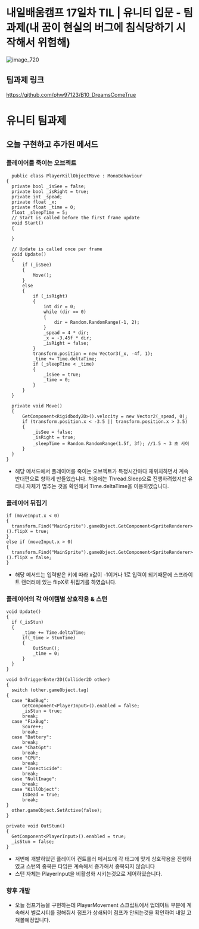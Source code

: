 # 내일배움캠프 17일차 TIL | 유니티 입문 - 팀과제(내 꿈이 현실의 버그에 침식당하기 시작해서 위험해)

![image_720](https://github.com/KimMaYa1/NBC/assets/141565207/e84deae9-27a9-4728-a617-7bc512f9d10b)

## 팀과제 링크
<htr>https://github.com/phw97123/B10_DreamsComeTrue

# 유니티 팀과제

## 오늘 구현하고 추가된 메서드

### 플레이어를 죽이는 오브젝트

  ```
    public class PlayerKillObjectMove : MonoBehaviour
{
    private bool _isSee = false;
    private bool _isRight = true;
    private int _spead;
    private float _x;
    private float _time = 0;
    float _sleepTime = 5;
    // Start is called before the first frame update
    void Start()
    {
        
    }

    // Update is called once per frame
    void Update()
    {
        if (_isSee)
        {
            Move();
        }
        else
        {
            if (_isRight)
            {
                int dir = 0;
                while (dir == 0)
                {
                    dir = Random.RandomRange(-1, 2);
                }
                _spead = 4 * dir;
                _x = -3.45f * dir;
                _isRight = false;
            }
            transform.position = new Vector3(_x, -4f, 1);
            _time += Time.deltaTime;
            if (_sleepTime < _time)
            {
                _isSee = true;
                _time = 0;
            }
        }
    }

    private void Move()
    {
        GetComponent<Rigidbody2D>().velocity = new Vector2(_spead, 0);
        if (transform.position.x < -3.5 || transform.position.x > 3.5)
        {
            _isSee = false;
            _isRight = true;
            _sleepTime = Random.RandomRange(1.5f, 3f); //1.5 ~ 3 초 사이
        }
    }
}
  ```
- 해당 메서드에서 플레이어를 죽이는 오브젝트가 특정시간마다 재위치하면서 계속 반대편으로 향하게 만들었습니다. 처음에는 Thread.Sleep으로 진행하려했지만 유티니 자체가 멈추는 것을 확인해서 Time.deltaTime을 이용하였습니다.

### 플레이어 뒤집기

  ```
  if (moveInput.x < 0)
{
    transform.Find("MainSprite").gameObject.GetComponent<SpriteRenderer>().flipX = true;
}
else if (moveInput.x > 0)
{
    transform.Find("MainSprite").gameObject.GetComponent<SpriteRenderer>().flipX = false;
}
  ```
- 해당 메서드는 입력받은 키에 따라 x값이 -1이거나 1로 입력이 되기때문에 스프라이트 랜더러에 있는 flipX로 뒤집기를 하였습니다.

### 플레이어의 각 아이템별 상호작용 & 스턴

  ```
void Update()
{
    if (_isStun)
    {
        _time += Time.deltaTime;
        if(_time > StunTime)
        {
            OutStun();
            _time = 0;
        }
    }
}

void OnTriggerEnter2D(Collider2D other)
{
    switch (other.gameObject.tag)
{
    case "BadBug":
        GetComponent<PlayerInput>().enabled = false;
        _isStun = true;
        break;
    case "FixBug":
        Score++;
        break;
    case "Battery":
        break;
    case "ChatGpt":
        break;
    case "CPU":
        break;
    case "Insecticide":
        break;
    case "NullImage":
        break;
    case "KillObject":
        IsDead = true;
        break;
}
    other.gameObject.SetActive(false);
}

private void OutStun()
{
    GetComponent<PlayerInput>().enabled = true;
    _isStun = false;
}
  ```
- 저번에 개발하였던 플레이어 컨트롤러 메서드에 각 태그에 맞게 상호작용을 진행하였고 스턴의 중복은 타임은 계속해서 증가해서 중복되지 않습니다
- 스턴 자체는 PlayerInput을 비활성화 시키는것으로 제어하였습니다.

### 향후 개발

- 오늘 점프기능을 구현하는데 PlayerMovement 스크립트에서 업데이트 부분에 계속해서 벨로시티를 정해줘서 점프가 상쇄되어 점프가 안되는것을 확인하여 내일 고쳐볼예정입니다.